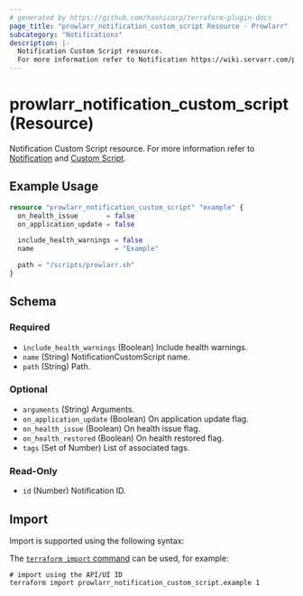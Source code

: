 ```yaml
---
# generated by https://github.com/hashicorp/terraform-plugin-docs
page_title: "prowlarr_notification_custom_script Resource - Prowlarr"
subcategory: "Notifications"
description: |-
  Notification Custom Script resource.
  For more information refer to Notification https://wiki.servarr.com/prowlarr/settings#connect and Custom Script https://wiki.servarr.com/prowlarr/supported#customscript.
---
```


# prowlarr_notification_custom_script (Resource)

<!-- subcategory:Notifications -->
Notification Custom Script resource.
For more information refer to [Notification](https://wiki.servarr.com/prowlarr/settings#connect) and [Custom Script](https://wiki.servarr.com/prowlarr/supported#customscript).

## Example Usage

```terraform
resource "prowlarr_notification_custom_script" "example" {
  on_health_issue       = false
  on_application_update = false

  include_health_warnings = false
  name                    = "Example"

  path = "/scripts/prowlarr.sh"
}
```

<!-- schema generated by tfplugindocs -->
## Schema

### Required

- `include_health_warnings` (Boolean) Include health warnings.
- `name` (String) NotificationCustomScript name.
- `path` (String) Path.

### Optional

- `arguments` (String) Arguments.
- `on_application_update` (Boolean) On application update flag.
- `on_health_issue` (Boolean) On health issue flag.
- `on_health_restored` (Boolean) On health restored flag.
- `tags` (Set of Number) List of associated tags.

### Read-Only

- `id` (Number) Notification ID.

## Import

Import is supported using the following syntax:

The [`terraform import` command](https://developer.hashicorp.com/terraform/cli/commands/import) can be used, for example:

```shell
# import using the API/UI ID
terraform import prowlarr_notification_custom_script.example 1
```
